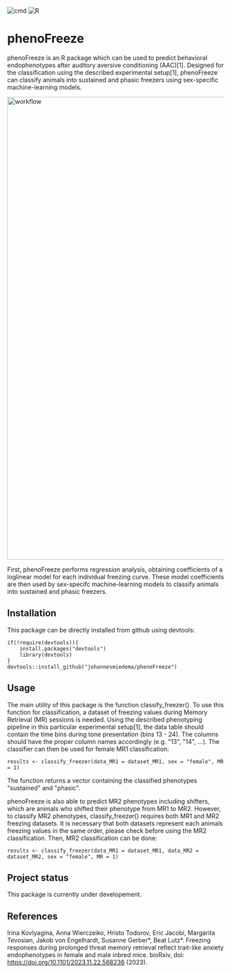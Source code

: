 ![cmd](https://github.com/johannesmiedema/FreezerClassifier/actions/workflows/R-CMD-check.yaml/badge.svg) ![R](https://github.com/johannesmiedema/FreezerClassifier/actions/workflows/r.yml/badge.svg) 

# phenoFreeze
phenoFreeze is an R package which can be used to predict behavioral endophenotypes after auditory aversive conditioning (AAC)[1]. Designed for the classification using the described experimental setup[1], phenoFreeze can classify animals into sustained and phasic freezers using sex-specific machine-learning models. 

<img width="1070" alt="workflow" src="https://github.com/johannesmiedema/FreezerClassifier/assets/105965619/23cf17b1-947c-490f-8a56-8ee37016cca4">

First, phenoFreeze performs regression analysis, obtaining coefficients of a loglinear model for each individual freezing curve. These model coefficients are then used by sex-specifc machine-learning models to classify animals into sustained and phasic freezers. 

## Installation
This package can be directly installed from github using devtools:
```
if(!require(devtools)){
    install.packages("devtools")
    library(devtools)
}
devtools::install_github("johannesmiedema/phenoFreeze")
```

## Usage 
The main utility of this package is the function classify_freezer(). To use this function for classification, a dataset of freezing values during Memory Retrieval (MR) sessions is needed. Using the described phenotyping pipeline in this particular experimental setup[1], the data table should contain the time bins during tone presentation (bins 13 - 24). The columns should have the proper column names accordingly (e.g. "13", "14", ...). The classifier can then  be used for female MR1 classification:
```
results <- classify_freezer(data_MR1 = dataset_MR1, sex = "female", MR = 1)
```
The function returns a vector containing the classified phenotypes "sustained" and "phasic". 

phenoFreeze is also able to predict MR2 phenotypes including shifters, which are animals who shifted their phenotype from MR1 to MR2. However, to classify MR2 phenotypes, classify_freezer() requires both MR1 and MR2 freezing datasets. It is necessary that both datasets represent each animals freezing values in the same order, please check before using the MR2 classification. Then, MR2 classification can be done:
```
results <- classify_freezer(data_MR1 = dataset_MR1, data_MR2 = dataset_MR2, sex = "female", MR = 1)
```
## Project status
This package is currently under developement. 

## References 
Irina Kovlyagina, Anna Wierczeiko, Hristo Todorov, Eric Jacobi, Margarita Tevosian, Jakob von Engelhardt, Susanne Gerber*, Beat Lutz*. Freezing responses during prolonged threat memory retrieval reflect trait-like anxiety endophenotypes in female and male inbred mice. bioRxiv, doi: https://doi.org/10.1101/2023.11.22.568236 (2023).
